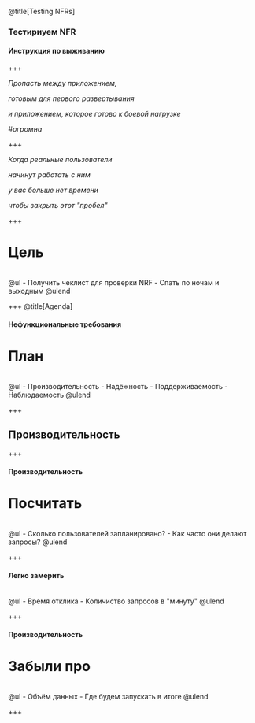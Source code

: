@title[Testing NFRs]
### Тестириуем NFR
#### Инструкция по выживанию

+++

_Пропасть между приложением,_

_готовым для первого развертывания_

_и приложением, которое готово к боевой нагрузке_

#_огромна_

+++

_Когда реальные пользователи_

_начинут работать с ним_

_у вас больше нет времени_

_чтобы закрыть этот "пробел"_

+++
# Цель
<br>
@ul
- Получить чеклист для проверки NRF
- Спать по ночам и выходным
@ulend

+++
@title[Agenda]
#### Нефункциональные требования
# План
<br>
@ul
- Производительность
- Надёжность
- Поддерживаемость
- Наблюдаемость
@ulend

+++
## Производительность

+++
#### Производительность
# Посчитать
<br>
@ul
- Сколько пользователей запланировано?
- Как часто они делают запросы?
@ulend

+++
#### Легко замерить
<br>
@ul
- Время отклика
- Количиство запросов в "минуту"
@ulend

+++
#### Производительность
# Забыли про
<br>
@ul
- Объём данных
- Где будем запускать в итоге
@ulend

+++
